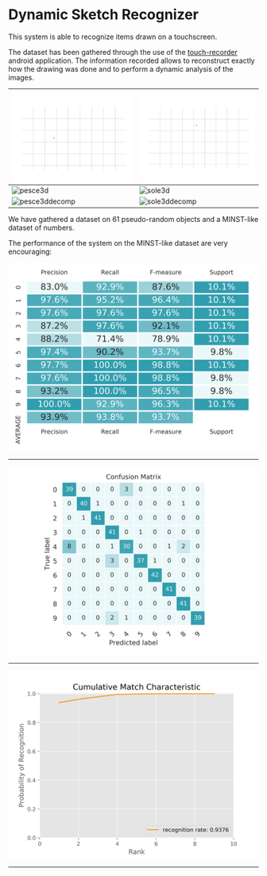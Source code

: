 # Dynamic Sketch Recognizer

This system is able to recognize items drawn on a touchscreen.

The dataset has been gathered through the use of the [touch-recorder](https://github.com/LucaMoschella/touch-recorder) android application.
The information recorded allows to reconstruct exactly how the drawing was done and to perform a dynamic analysis of the images.

| ![pesce2d](/docs/pesce2d.gif)             | ![sole2d](/docs/sole2d.gif)             |
| ----------------------------------------- | --------------------------------------- |
| ![pesce3d](/docs/pesce3d.gif)             | ![sole3d](/docs/sole3d.gif)             |
| ![pesce3ddecomp](/docs/pesce3ddecomp.gif) | ![sole3ddecomp](/docs/sole3ddecomp.gif) |

We have gathered a dataset on 61 pseudo-random objects and a MINST-like dataset of numbers.

The performance of the system on the MINST-like dataset are very encouraging:

![prfs_matrix](/docs/prfs.png)
___
![confusion_matrix](/docs/confusion.png)
___
![cmc_curve](/docs/cmc.png)
___
